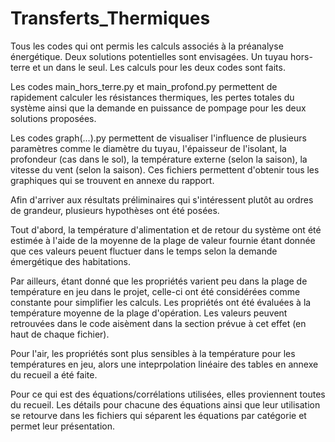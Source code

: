 # Transferts_Thermiques
Tous les codes qui ont permis les calculs associés à la préanalyse énergétique. Deux solutions potentielles sont envisagées. Un tuyau hors-terre et un dans le seul. Les calculs pour les deux codes sont faits.

Les codes main_hors_terre.py et main_profond.py permettent de rapidement calculer les résistances thermiques, les pertes totales du système ainsi que la demande en puissance de pompage pour les deux solutions proposées. 

Les codes graph(...).py permettent de visualiser l'influence de plusieurs paramètres comme le diamètre du tuyau, l'épaisseur de l'isolant, la profondeur (cas dans le sol), la température externe (selon la saison), la vitesse du vent (selon la saison). Ces fichiers permettent d'obtenir tous les graphiques qui se trouvent en annexe du rapport.

Afin d'arriver aux résultats préliminaires qui s'intéressent plutôt au ordres de grandeur, plusieurs hypothèses ont été posées.

Tout d'abord, la température d'alimentation et de retour du système ont été estimée à l'aide de la moyenne de la plage de valeur fournie étant donnée que ces valeurs peuent fluctuer dans le temps selon la demande émergétique des habitations.

Par ailleurs, étant donné que les propriétés varient peu dans la plage de température en jeu dans le projet, celle-ci ont été considérées comme constante pour simplifier les calculs. Les propriétés ont été évaluées à la température moyenne de la plage d'opération. Les valeurs peuvent retrouvées dans le code aisèment dans la section prévue à cet effet (en haut de chaque fichier).

Pour l'air, les propriétés sont plus sensibles à la température pour les températures en jeu, alors une inteprpolation linéaire des tables en annexe du recueil a été faite.


Pour ce qui est des équations/corrélations utilisées, elles proviennent toutes du recueil. Les détails pour chacune des équations ainsi que leur utilisation se retourve dans les fichiers qui séparent les équations par catégorie et permet leur présentation.


